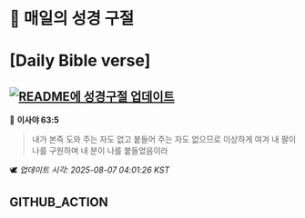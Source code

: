 # 🙏 매일의 성경 구절
# [Daily Bible verse]
## [![README에 성경구절 업데이트](https://github.com/DONGSUKA/first_test/actions/workflows/update-readme-bible.yml/badge.svg)](https://github.com/DONGSUKA/first_test/actions/workflows/update-readme-bible.yml)
<!-- START_BIBLE_VERSE -->
📖 **이사야 63:5**
> 내가 본즉 도와 주는 자도 없고 붙들어 주는 자도 없으므로 이상하게 여겨 내 팔이 나를 구원하며 내 분이 나를 붙들었음이라

🕊️ _업데이트 시각: 2025-08-07 04:01:26 KST_
  <!-- END_BIBLE_VERSE -->
## GITHUB_ACTION

